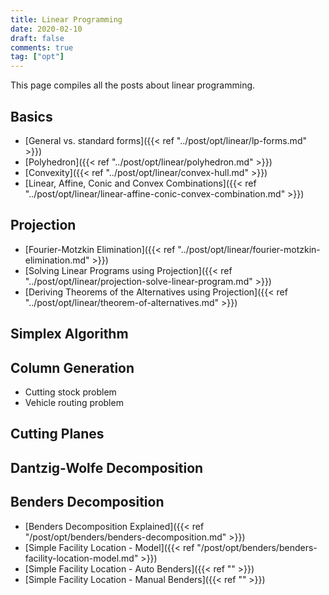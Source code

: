 ```yaml
---
title: Linear Programming
date: 2020-02-10
draft: false
comments: true
tag: ["opt"]
---
```


This page compiles all the posts about linear programming.
<!-- []({{< ref "" >}}) -->

## Basics

+ [General vs. standard forms]({{< ref "../post/opt/linear/lp-forms.md" >}})
+ [Polyhedron]({{< ref "../post/opt/linear/polyhedron.md" >}})
+ [Convexity]({{< ref "../post/opt/linear/convex-hull.md" >}})
+ [Linear, Affine, Conic and Convex Combinations]({{< ref "../post/opt/linear/linear-affine-conic-convex-combination.md" >}})

## Projection

+ [Fourier-Motzkin Elimination]({{< ref "../post/opt/linear/fourier-motzkin-elimination.md" >}})
+ [Solving Linear Programs using Projection]({{< ref "../post/opt/linear/projection-solve-linear-program.md" >}})
+ [Deriving Theorems of the Alternatives using Projection]({{< ref "../post/opt/linear/theorem-of-alternatives.md" >}})

## Simplex Algorithm

## Column Generation

+ Cutting stock problem
+ Vehicle routing problem

## Cutting Planes

## Dantzig-Wolfe Decomposition

## Benders Decomposition

+ [Benders Decomposition Explained]({{< ref "/post/opt/benders/benders-decomposition.md" >}})
+ [Simple Facility Location - Model]({{< ref "/post/opt/benders/benders-facility-location-model.md" >}})
+ [Simple Facility Location - Auto Benders]({{< ref "" >}})
+ [Simple Facility Location - Manual Benders]({{< ref "" >}})
